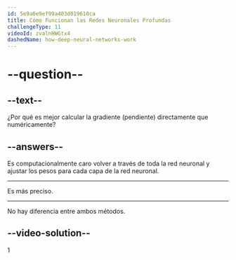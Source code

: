 ```yaml
---
id: 5e9a0e9ef99a403d019610ca
title: Cómo Funcionan las Redes Neuronales Profundas
challengeType: 11
videoId: zvalnHWGtx4
dashedName: how-deep-neural-networks-work
---
```


# --question--

## --text--

¿Por qué es mejor calcular la gradiente (pendiente) directamente que numéricamente?

## --answers--

Es computacionalmente caro volver a través de toda la red neuronal y ajustar los pesos para cada capa de la red neuronal.

---

Es más preciso.

---

No hay diferencia entre ambos métodos.

## --video-solution--

1

